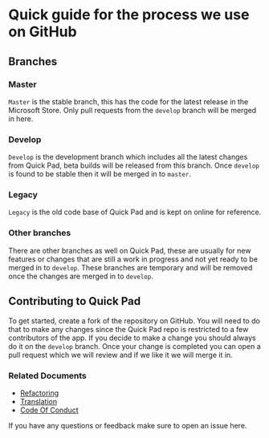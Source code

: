 # Quick guide for the process we use on GitHub

## Branches
### Master
`Master` is the stable branch, this has the code for the latest release in the Microsoft Store. Only pull requests from the `develop` branch will be merged in here.

### Develop
`Develop` is the development branch which includes all the latest changes from Quick Pad, beta builds will be released from this branch. Once `develop` is found to be stable then it will be merged in to `master`.

### Legacy
`Legacy` is the old code base of Quick Pad and is kept on online for reference.

### Other branches
There are other branches as well on Quick Pad, these are usually for new features or changes that are still a work in progress and not yet ready to be merged in to `develop`. These branches are temporary and will be removed once the changes are merged in to `develop`.


## Contributing to Quick Pad

To get started, create a fork of the repository on GitHub. You will need to do that to make any changes since the Quick Pad repo is restricted to a few contributors of the app. If you decide to make a change you should always do it on the `develop` branch. Once your change is completed you can open a pull request which we will review and if we like it we will merge it in.

### Related Documents
* [Refactoring](../docs/REFACTOR.md)
* [Translation](../docs/TRANSLATOR.md)
* [Code Of Conduct](../docs/CODE_OF_CONDUCT.md)

If you have any questions or feedback make sure to open an issue here.
